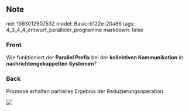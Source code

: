 ## Note
nid: 1593012907532
model: Basic-b122e-20a86
tags: 4_3_4_4_entwurf_paralleler_programme
markdown: false

### Front
Wie funktioniert der <b>Parallel Prefix</b> bei der <b>kollektiven
Kommunikation</b> in <b>nachrichtengekoppelten Systemen</b>?

### Back
Prozesse erhalten partielles Ergebnis der Reduzierungsoperation.
<div><img src="300px-Parallelprefixsum.png"></div>

